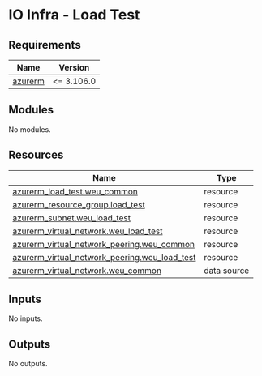 # IO Infra - Load Test

<!-- markdownlint-disable -->
<!-- BEGINNING OF PRE-COMMIT-TERRAFORM DOCS HOOK -->
## Requirements

| Name | Version |
|------|---------|
| <a name="requirement_azurerm"></a> [azurerm](#requirement\_azurerm) | <= 3.106.0 |

## Modules

No modules.

## Resources

| Name | Type |
|------|------|
| [azurerm_load_test.weu_common](https://registry.terraform.io/providers/hashicorp/azurerm/latest/docs/resources/load_test) | resource |
| [azurerm_resource_group.load_test](https://registry.terraform.io/providers/hashicorp/azurerm/latest/docs/resources/resource_group) | resource |
| [azurerm_subnet.weu_load_test](https://registry.terraform.io/providers/hashicorp/azurerm/latest/docs/resources/subnet) | resource |
| [azurerm_virtual_network.weu_load_test](https://registry.terraform.io/providers/hashicorp/azurerm/latest/docs/resources/virtual_network) | resource |
| [azurerm_virtual_network_peering.weu_common](https://registry.terraform.io/providers/hashicorp/azurerm/latest/docs/resources/virtual_network_peering) | resource |
| [azurerm_virtual_network_peering.weu_load_test](https://registry.terraform.io/providers/hashicorp/azurerm/latest/docs/resources/virtual_network_peering) | resource |
| [azurerm_virtual_network.weu_common](https://registry.terraform.io/providers/hashicorp/azurerm/latest/docs/data-sources/virtual_network) | data source |

## Inputs

No inputs.

## Outputs

No outputs.
<!-- END OF PRE-COMMIT-TERRAFORM DOCS HOOK -->
